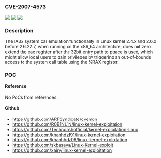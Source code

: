 ### [CVE-2007-4573](https://cve.mitre.org/cgi-bin/cvename.cgi?name=CVE-2007-4573)
![](https://img.shields.io/static/v1?label=Product&message=n%2Fa&color=blue)
![](https://img.shields.io/static/v1?label=Version&message=%3D%20n%2Fa%20&color=brighgreen)
![](https://img.shields.io/static/v1?label=Vulnerability&message=n%2Fa&color=brighgreen)

### Description

The IA32 system call emulation functionality in Linux kernel 2.4.x and 2.6.x before 2.6.22.7, when running on the x86_64 architecture, does not zero extend the eax register after the 32bit entry path to ptrace is used, which might allow local users to gain privileges by triggering an out-of-bounds access to the system call table using the %RAX register.

### POC

#### Reference
No PoCs from references.

#### Github
- https://github.com/ARPSyndicate/cvemon
- https://github.com/R0B1NL1N/linux-kernel-exploitation
- https://github.com/Technoashofficial/kernel-exploitation-linux
- https://github.com/khanhdz191/linux-kernel-exploitation
- https://github.com/khanhhdz06/linux-kernel-exploitation
- https://github.com/skbasava/Linux-Kernel-exploit
- https://github.com/xairy/linux-kernel-exploitation

